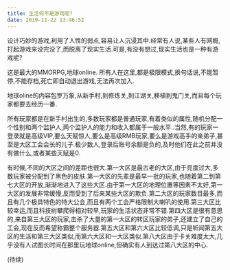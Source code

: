 ```yaml
---
title: 生活何不是游戏呢?
date: 2019-11-22 13:46:52
---
```

设计巧妙的游戏,利用了人性的弱点,容易让人沉浸其中.经常有人说,某些人有网瘾,打起游戏来没完没了,而脱离了现实生活.可是,有没有想过,现实生活也是一种有游戏呢?

这是最大的MMORPG,地球online. 所有人在这里,都是极限模式,换句话说,不能暂停,不能存档,死亡即自动退出游戏,无法再次加入.

地球oline的内容包罗万象,从新手村,到修炼关,到江湖关,移植到鬼门关,而且每个玩家都要去经历一番.

所有玩家都是在新手村出生的,多数玩家都是普通玩家,有着类似的属性,随机分配一个性别和两个监护人,两个监护人的能力和收入都属于一般水平..当然,有的玩家一登录就是高级VIP,要么天赋惊人,要么是高级RMB玩家,要么是游戏高手的亲弟子,甚至是大区工会会长的儿子.极少数人,登录后账号余额是负的,及时他们在此之前并没有做什么,或者某些天赋是0.

有时候,不同的大区之间的差距也很大.第一大区是最古老的大区,由于亮度过大,多数玩家被分配到了黑色的皮肤.第一大区的先辈是最早一批的玩家,也随着第二到第七大区的开放,渐渐地进入了这些大区.由于第一大区的地理位置等因素不太好,第一大区的发展非常缓慢,反而受到了后来某些大区的欺负.第二大区的玩家数目最多,而且有几个极具特色的特大公会,而且有两个工会严格限制大喇叭的使用.第三大区比较幸运,而且科技树攀爬得相对较早,玩家的生活状态非常不错.第四大区是很有意思的,来自第三大区的玩家,击杀了大量的第一大区的转区玩家的弟子,还建立了自己的工会,现在反而希望称霸整个服务器.第五大区和第六大区比较低调,只是听闻第五大区的生活和第三大区类似,而第六大区和一大区类似.第八大区由于卡关难度太大,几乎没有人试图长时间在那里玩地球online,但确实有人到达过第八大区的中心.

(待续)
